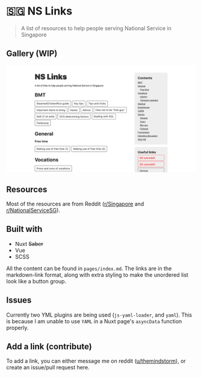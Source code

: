 # 🇸🇬 NS Links
> A list of resources to help people serving National Service in Singapore 

## Gallery (WIP)
![desktop view](./readme-images/desktop-view.png)

## Resources
Most of the resources are from Reddit ([r/Singapore](https://www.reddit.com/r/singapore) and [r/NationalServiceSG](https://reddit.com/r/nationalservicesg)).

## Built with
- Nuxt ~~Saber~~
- Vue
- SCSS

All the content can be found in `pages/index.md`. The links are in the markdown-link format, along with extra styling to make the unordered list look like a button group.

## Issues
Currently two YML plugins are being used (`js-yaml-loader`, and `yaml`). This is because I am unable to use `YAML` in a Nuxt page's `asyncData` function properly.

## Add a link (contribute)
To add a link, you can either message me on reddit ([u/themindstorm](https://www.reddit.com/user/themindstorm)), or create an issue/pull request here.